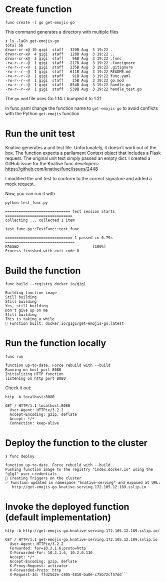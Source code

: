 # Create function

```
func create -l go get-emojis-go
```

This command generates a directory with multiple files

```
❯ ls -laGh get-emojis-go
total 56
drwxr-xr-x@ 10 gigi  staff   320B Aug  3 19:22 .
drwxr-xr-x@  4 gigi  staff   128B Aug  3 19:22 ..
drwxr-xr-x@  3 gigi  staff    96B Aug  3 19:22 .func
-rw-r--r--@  1 gigi  staff   217B Aug  3 19:22 .funcignore
-rw-r--r--@  1 gigi  staff   235B Aug  3 19:22 .gitignore
-rw-r--r--@  1 gigi  staff   611B Aug  3 19:22 README.md
-rw-r--r--@  1 gigi  staff    91B Aug  3 19:22 func.yaml
-rw-r--r--@  1 gigi  staff    25B Aug  3 19:22 go.mod
-rw-r--r--@  1 gigi  staff   854B Aug  3 19:22 handle.go
-rw-r--r--@  1 gigi  staff   539B Aug  3 19:22 handle_test.go
```

The `go.mod` file uses Go 1.14. I bumped it to 1.21

In func.yaml change the function name to `get-emojis-go` to avoid conflicts with the Python `get-emojis` function

# Run the unit test

Knative generates a unit test file. Unfortunately, it doesn't work out of the box.
The function expects a parliament Context object that includes a Flask request.
The original unit test simply passed an empty dict. I created a GitHub issue for the Knative func
developers:
https://github.com/knative/func/issues/2448

I modified the unit test to conform to the correct signature and added a mock request.

Now, you can run it with

```
python test_func.py

============================= test session starts ==============================
collecting ... collected 1 item

test_func.py::TestFunc::test_func 

============================== 1 passed in 0.79s ===============================
PASSED                                 [100%]
Process finished with exit code 0
```

# Build the function

```
func build --registry docker.io/g1g1

Building function image
Still building
Still building
Yes, still building
Don't give up on me
Still building
This is taking a while
🙌 Function built: docker.io/g1g1/get-emojis-go:latest
```

# Run the function locally


```
func run

function up-to-date. Force rebuild with --build
Running on host port 8080
Initializing HTTP function
listening on http port 8080
```

Check it out:

```
http -b localhost:8080

GET / HTTP/1.1 localhost:8080
  User-Agent: HTTPie/3.2.2
  Accept-Encoding: gzip, deflate
  Accept: */*
  Connection: keep-alive
```

# Deploy the function to the cluster



```
❯ func deploy

function up-to-date. Force rebuild with --build
Pushing function image to the registry "index.docker.io" using the "g1g1" user credentials
🎯 Creating Triggers on the cluster
✅ Function updated in namespace "knative-serving" and exposed at URL:
   http://get-emojis-go.knative-serving.172.105.12.189.sslip.io
```

# Invoke the deployed function (default implementation)

```
http -b http://get-emojis-go.knative-serving.172.105.12.189.sslip.io/

GET / HTTP/1.1 get-emojis-go.knative-serving.172.105.12.189.sslip.io
  User-Agent: HTTPie/3.2.2
  Forwarded: for=10.2.1.6;proto=http
  X-Forwarded-For: 10.2.1.6, 10.2.0.130
  Accept: */*
  Accept-Encoding: gzip, deflate
  K-Proxy-Request: activator
  X-Forwarded-Proto: http
  X-Request-Id: ffd25d2e-c805-4810-ba0e-c75b72cf57dd```
